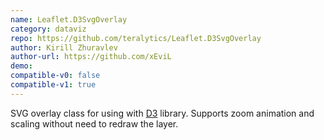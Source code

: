 ```yaml
---
name: Leaflet.D3SvgOverlay
category: dataviz
repo: https://github.com/teralytics/Leaflet.D3SvgOverlay
author: Kirill Zhuravlev
author-url: https://github.com/xEviL
demo: 
compatible-v0: false
compatible-v1: true
---
```


SVG overlay class for using with <a href="http://d3js.org">D3</a> library. Supports zoom animation and scaling without need to redraw the layer.
